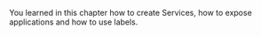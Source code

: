 You learned in this chapter how to create Services, how to expose applications and how to use labels.